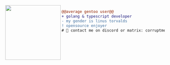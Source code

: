 <img src="https://avatars.githubusercontent.com/u/88046785?v=4" align="left" height="175"/>

```diff
@@average gentoo user@@
+ golang & typescript developer
- my gender is linus torvalds
! opensource enjoyer
# 📖 contact me on discord or matrix: corruptmemory#3718 and farlowee:matrix.org
```
